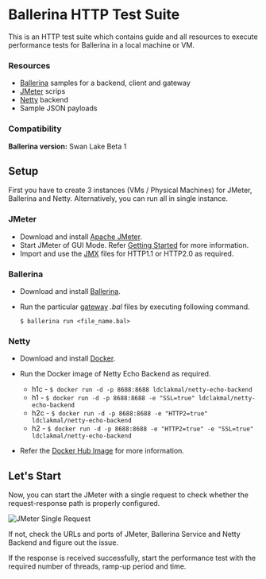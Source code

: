 # Ballerina HTTP Test Suite

This is an HTTP test suite which contains guide and all resources to execute performance tests for Ballerina in a local machine or VM.

### Resources
- [Ballerina](https://ballerina.io) samples for a backend, client and gateway
- [JMeter](https://jmeter.apache.org/) scrips
- [Netty](https://netty.io/) backend
- Sample JSON payloads

### Compatibility

**Ballerina version:** Swan Lake Beta 1

## Setup

First you have to create 3 instances (VMs / Physical Machines) for JMeter, Ballerina and Netty. Alternatively, you can run all in single instance.

### JMeter

- Download and install [Apache JMeter](https://jmeter.apache.org/).
- Start JMeter of GUI Mode. Refer [Getting Started](https://jmeter.apache.org/usermanual/get-started.html) for more information.
- Import and use the [JMX](./jmeter/) files for HTTP1.1 or HTTP2.0 as required.

### Ballerina

- Download and install [Ballerina](https://ballerina.io/).
- Run the particular [gateway](https://github.com/ballerina-platform/ballerina-performance/tree/master/distribution/scripts/ballerina/bal) *.bal* files by executing following command.

    `$ ballerina run <file_name.bal>`

### Netty

- Download and install [Docker](https://www.docker.com/).
- Run the Docker image of Netty Echo Backend as required.

    - h1c - `$ docker run -d -p 8688:8688 ldclakmal/netty-echo-backend`
    - h1 - `$ docker run -d -p 8688:8688 -e "SSL=true" ldclakmal/netty-echo-backend`
    - h2c - `$ docker run -d -p 8688:8688 -e "HTTP2=true" ldclakmal/netty-echo-backend`
    - h2 - `$ docker run -d -p 8688:8688 -e "HTTP2=true" -e "SSL=true" ldclakmal/netty-echo-backend`

- Refer the [Docker Hub Image](https://hub.docker.com/repository/docker/ldclakmal/netty-echo-backend) for more information.

## Let's Start

Now, you can start the JMeter with a single request to check whether the request-response path is properly configured.

![JMeter Single Request](./jmeter/img/single-request.png)

If not, check the URLs and ports of JMeter, Ballerina Service and Netty Backend and figure out the issue.

If the response is received successfully, start the performance test with the required number of threads, ramp-up period and time.
